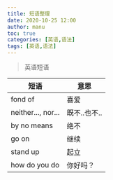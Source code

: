 ```yaml
---
title: 短语整理
date: 2020-10-25 12:00
author: manu
toc: true
categories: [英语,语法]
tags: [英语,语法]
---
```


> 英语短语

<!-- more -->

| 短语               | 意思         |
| ------------------ | ------------ |
| fond of            | 喜爱         |
| neither..., nor... | 既不..也不.. |
| by no means        | 绝不         |
| go on              | 继续         |
| stand up           | 起立         |
| how do you do      | 你好吗？      |
